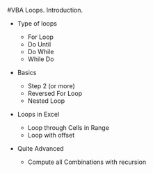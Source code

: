 #VBA Loops. Introduction.

-  Type of loops
    - For Loop
    - Do Until
    - Do While
    - While Do

- Basics
  - Step 2 (or more)
  - Reversed For Loop
  - Nested Loop

- Loops in Excel
  - Loop through Cells in Range
  - Loop with offset

- Quite Advanced 
  - Compute all Combinations with recursion
